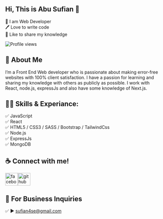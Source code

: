 ## Hi, This is Abu Sufian 👋

<p>
👑 I am Web Developer <br> 
🖊️ Love to write code <br> 
🎤 Like to share my knowledge </p>

![Profile views](https://gpvc.arturio.dev/sufian06)

## 🚀 About Me

I’m a Front End Web developer who is passionate about making error-free websites with 100% client satisfaction. I have a passion for learning and sharing my knowledge with others as publicly as possible. I work with React, node.js, expressJs and also have some knowledge of Next.js.

## 👨‍💻 Skills & Experiance:

✅ JavaScript <br>
✅ React <br>
✅ HTML5 / CSS3 / SASS / Bootstrap / TailwindCss <br>
✅ Node.js <br>
✅ ExpressJs <br>
✅ MongoDB <br>

## ☕ Connect with me!

[<img src='https://camo.githubusercontent.com/2d1ffa69dd491ebeca01b2098cf8233dd09950ff5895abccd5b455ca442abc59/68747470733a2f2f696d672e736869656c64732e696f2f62616467652f46616365626f6f6b2d3138373746323f7374796c653d666f722d7468652d6261646765266c6f676f3d66616365626f6f6b266c6f676f436f6c6f723d7768697465' alt='facebook' height='40'>](https://www.facebook.com/profile.php?id=100008364100965)[<img src='https://camo.githubusercontent.com/bd2bd127c104ba5c98bb12c70801b075aee1f040009089510f69554300e7ff41/68747470733a2f2f696d672e736869656c64732e696f2f62616467652f4769742d4630353033323f7374796c653d666f722d7468652d6261646765266c6f676f3d676974266c6f676f436f6c6f723d7768697465' alt='github' height='40'>](https://github.com/sufian06)

## 📧 For Business Inquiries

✅ ► sufian4se@gmail.com
